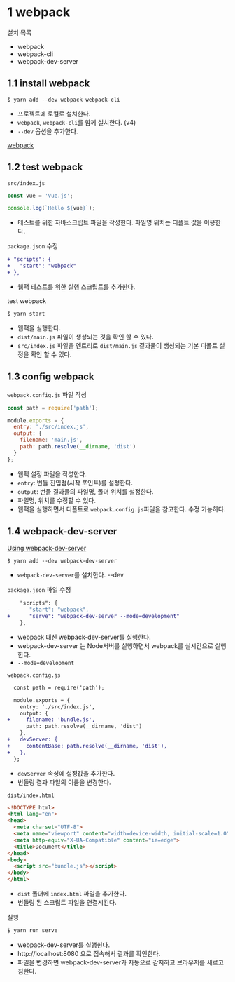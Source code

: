 # 1 webpack

설치 목록
- webpack
- webpack-cli
- webpack-dev-server

## 1.1 install webpack
```
$ yarn add --dev webpack webpack-cli
```
- 프로젝트에 로컬로 설치한다.
- `webpack`, `webpack-cli`를 함께 설치한다. (v4)
- `--dev` 옵션을 추가한다.

[webpack](https://webpack.js.org/)

## 1.2 test webpack
`src/index.js`
``` js
const vue = 'Vue.js';

console.log(`Hello ${vue}`);
```
- 테스트를 위한 자바스크립트 파일을 작성한다. 파일명 위치는 디폴트 값을 이용한다.

`package.json` 수정
``` diff
+ "scripts": {
+   "start": "webpack"
+ },
```
- 웹팩 테스트를 위한 실행 스크립트를 추가한다.

test webpack
``` bash
$ yarn start
```
- 웹팩을 실행한다.
- `dist/main.js` 파일이 생성되는 것을 확인 할 수 있다.
- `src/index.js` 파일을 엔트리로 `dist/main.js` 결과물이 생성되는 기본 디폴트 설정을 확인 할 수 있다.

## 1.3 config webpack
`webpack.config.js` 파일 작성

``` js
const path = require('path');

module.exports = {
  entry: './src/index.js',
  output: {
    filename: 'main.js',
    path: path.resolve(__dirname, 'dist')
  }
};
```

- 웹팩 설정 파일을 작성한다.
- `entry`: 번들 진입점(시작 포인트)를 설정한다.
- `output`: 번들 결과물의 파일명, 폴더 위치를 설정한다.
- 파일명, 위치를 수정할 수 있다.
- 웹팩을 실행하면서 디폴트로 `webpack.config.js`파일을 참고한다. 수정 가능하다.

## 1.4 webpack-dev-server
[Using webpack-dev-server](https://webpack.js.org/guides/development/#using-webpack-dev-server)

```
$ yarn add --dev webpack-dev-server
```
- `webpack-dev-server`를 설치한다. --dev


`package.json` 파일 수정
``` diff
    "scripts": {
-      "start": "webpack",
+      "serve": "webpack-dev-server --mode=development"
    },
```
- webpack 대신 webpack-dev-server를 실행한다.
- webpack-dev-server 는 Node서버를 실행하면서 webpack를 실시간으로 실행한다.
- `--mode=development`

`webpack.config.js`
``` diff
  const path = require('path');

  module.exports = {
    entry: './src/index.js',
    output: {
+     filename: 'bundle.js',
      path: path.resolve(__dirname, 'dist')
    },
+   devServer: {
+     contentBase: path.resolve(__dirname, 'dist'),
+   },
  };
```
- `devServer` 속성에 설정값을 추가한다.
- 번들링 결과 파일의 이름을 변경한다.

`dist/index.html`
``` html
<!DOCTYPE html>
<html lang="en">
<head>
  <meta charset="UTF-8">
  <meta name="viewport" content="width=device-width, initial-scale=1.0">
  <meta http-equiv="X-UA-Compatible" content="ie=edge">
  <title>Document</title>
</head>
<body>
  <script src="bundle.js"></script>
</body>
</html>
```
- `dist` 폴더에 `index.html` 파일을 추가한다.
- 번들링 된 스크립트 파일을 연결시킨다.

실행
``` bash
$ yarn run serve
```
- webpack-dev-server를 실행힌다.
- http://localhost:8080 으로 접속해서 결과를 확인한다.
- 파일을 변경하면 webpack-dev-server가 자동으로 감지하고 브라우저를 새로고침한다.
